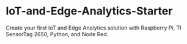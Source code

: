 # IoT-and-Edge-Analytics-Starter
Create your first IoT and Edge Analytics solution with Raspberry Pi, TI SensorTag 2650, Python, and Node Red.
